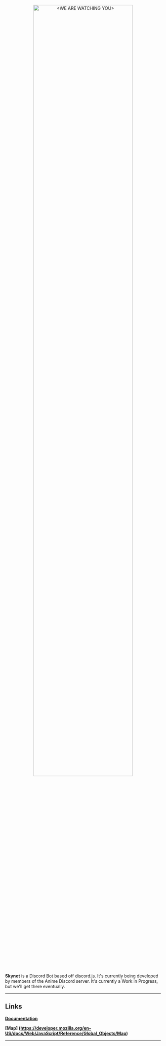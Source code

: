 <p align="center">
  <a href="https://www.youtube.com/watch?v=_Wlsd9mljiU">
    <img alt="<WE ARE WATCHING YOU>" src="http://i.imgur.com/YQp9oFY.png" style="width: 80% !important">
  </a>
</p>
    
<b>Skynet</b> is a Discord Bot based off discord.js. It's currently being developed by members of the Anime Discord server. It's currently a Work in Progress, but we'll get there eventually.


---

## Links
**[Documentation](http://discordjs.readthedocs.org/en/latest/)**

**[Map] (https://developer.mozilla.org/en-US/docs/Web/JavaScript/Reference/Global_Objects/Map)**

---
